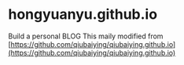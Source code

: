 # hongyuanyu.github.io
Build a personal BLOG
This maily modified from [https://github.com/qiubaiying/qiubaiying.github.io](https://github.com/qiubaiying/qiubaiying.github.io)
